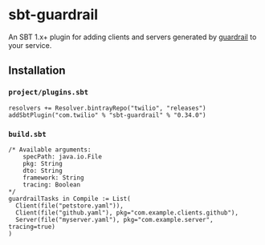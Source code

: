 sbt-guardrail
=============

An SBT 1.x+ plugin for adding clients and servers generated by [guardrail](https://github.com/twilio/guardrail) to your service.

Installation
------------

### `project/plugins.sbt`
```
resolvers += Resolver.bintrayRepo("twilio", "releases")
addSbtPlugin("com.twilio" % "sbt-guardrail" % "0.34.0")
```

### `build.sbt`
```
/* Available arguments:
    specPath: java.io.File
    pkg: String
    dto: String
    framework: String
    tracing: Boolean
*/
guardrailTasks in Compile := List(
  Client(file("petstore.yaml")),
  Client(file("github.yaml"), pkg="com.example.clients.github"),
  Server(file("myserver.yaml"), pkg="com.example.server", tracing=true)
)
```
